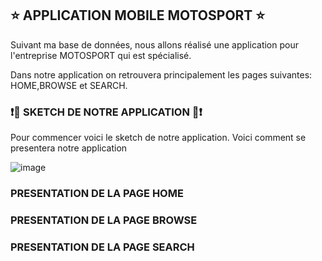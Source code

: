 ## :star: APPLICATION MOBILE MOTOSPORT :star:

Suivant ma base de données, nous allons réalisé une application pour l'entreprise MOTOSPORT qui est spécialisé.

Dans notre application on retrouvera principalement les pages suivantes: HOME,BROWSE et SEARCH.

### :exclamation::bell: SKETCH DE NOTRE APPLICATION :bell::exclamation:

Pour commencer voici le sketch de notre application. Voici comment se presentera notre application

![image](IMG_1063.png)


### PRESENTATION DE LA PAGE HOME

### PRESENTATION DE LA PAGE BROWSE

### PRESENTATION DE LA PAGE SEARCH
